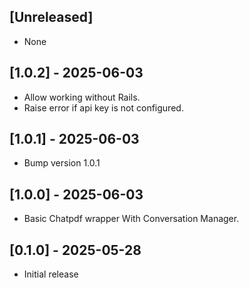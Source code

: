 ## [Unreleased]
- None

## [1.0.2] - 2025-06-03
- Allow working without Rails.
- Raise error if api key is not configured.

## [1.0.1] - 2025-06-03
- Bump version 1.0.1

## [1.0.0] - 2025-06-03
- Basic Chatpdf wrapper With Conversation Manager.

## [0.1.0] - 2025-05-28

- Initial release

